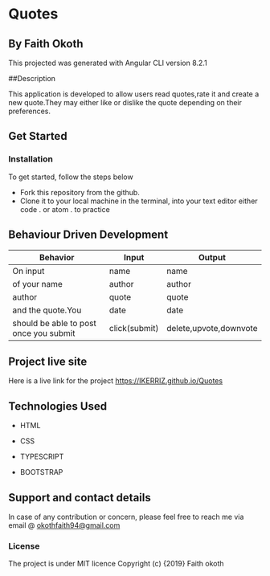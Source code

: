 # Quotes
## By Faith Okoth
This projected was generated with Angular CLI version 8.2.1

 ##Description

This application is developed to allow users read quotes,rate it and create a new quote.They may either like or dislike the quote depending on their preferences.


## Get Started

### Installation
To get started, follow the steps below
* Fork this repository from the github.
* Clone it to your local machine in the terminal, into your text editor either code . or atom . to practice

## Behaviour Driven Development
| Behavior           |      Input       |  Output
|-------------       |----------------|---------------|
|On input            | name            | name         |
|of your name        | author          | author       |
|author              | quote           | quote        |
|and the quote.You   | date            | date         |
|should be able to post once you submit  | click(submit)   | delete,upvote,downvote|

## Project live site
 Here is a live link for the project
 https://IKERRIZ.github.io/Quotes
## Technologies Used
* HTML

* CSS

* TYPESCRIPT

* BOOTSTRAP
## Support and contact details
In case of any contribution or concern, please feel free to reach me via email @ okothfaith94@gmail.com
### License
The project is under MIT licence
Copyright (c) {2019} Faith okoth
  
                        




